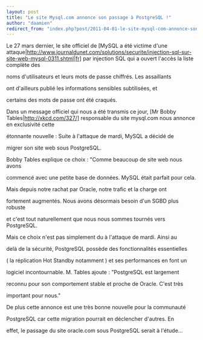 ```yaml
---
layout: post
title: "Le site Mysql.com annonce son passage à PostgreSQL !"
author: "daamien"
redirect_from: "index.php?post/2011-04-01-le-site-mysql-com-annonce-son-passage-a-postgresql "
---
```




Le 27 mars dernier, le site officiel de [MySQL a été victime d'une attaque|http://www.journaldunet.com/solutions/securite/injection-sql-sur-site-web-mysql-0311.shtml|fr] par injection SQL qui a ouvert l'accès la liste complète des

noms d'utilisateurs et leurs mots de passe chiffrés. Les assaillants

ont d'ailleurs publié les informations sensibles subtilisées, et

certains des mots de passe ont été craqués.



Dans un message officiel qui nous a été transmis ce jour, [Mr Bobby Tables|http://xkcd.com/327/] responsable du site mysql.com nous annonce en exclusivité cette

étonnante nouvelle : Suite à l'attaque de mardi, MySQL a décidé de

migrer son site web sous PostgreSQL.



Bobby Tables explique ce choix : "Comme beaucoup de site web nous avons

commencé avec une petite base de données. MySQL était parfait pour cela.

Mais depuis notre rachat par Oracle, notre trafic et la charge ont

fortement augmentés. Nous avons désormais besoin d'un SGBD plus robuste

et c'est tout naturellement que nous nous sommes tournés vers PostgreSQL.



Mais ce choix n'est pas simplement du à l'attaque de mardi. Ainsi au

delà de la sécurité, PostgreSQL possède des fonctionnalités essentielles

( la réplication Hot Standby notamment ) et ses performances en font un

logiciel incontournable. M. Tables ajoute : "PostgreSQL est largement

reconnu pour son comportement stable et proche de Oracle. C'est très

important pour nous."



De plus cette annonce est une très bonne nouvelle pour la communauté

PostgreSQL car cette migration pourrait en déclencher d'autres. En

effet, le passage du site oracle.com sous PostgreSQL serait à l'étude...